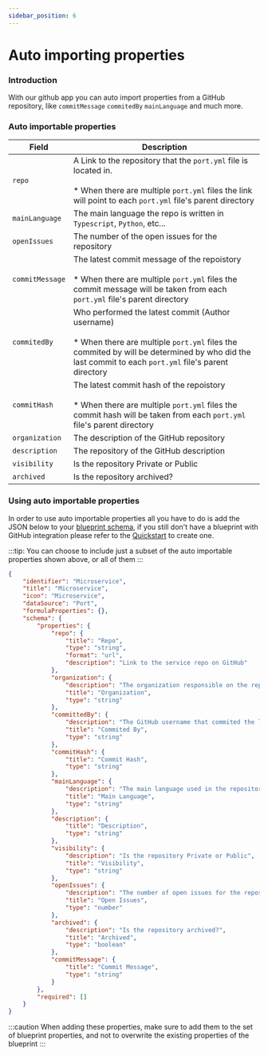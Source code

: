 ```yaml
---
sidebar_position: 6
---
```


# Auto importing properties

### Introduction

With our github app you can auto import properties from a GitHub repository, like `commitMessage` `commitedBy` `mainLanguage` and much more.


### Auto importable properties

| Field | Description 
| ----------- | ----------- |
| `repo` | A Link to the repository that the `port.yml` file is located in. <br/><br/> * When there are multiple `port.yml` files the link will point to each `port.yml` file's parent directory |
| `mainLanguage` | The main language the repo is written in `Typescript`, `Python`, etc... |
| `openIssues` | The number of the open issues for the repository |
| `commitMessage` | The latest commit message of the repoistory <br/><br/> * When there are multiple `port.yml` files the commit message will be taken from each `port.yml` file's parent directory | 
| `commitedBy` | Who performed the latest commit (Author username) <br/><br/> * When there are multiple `port.yml` files the commited by will be determined by who did the last commit to each `port.yml` file's parent directory |
| `commitHash` | The latest commit hash of the repoistory <br/><br/> * When there are multiple `port.yml` files the commit hash will be taken from each `port.yml` file's parent directory |
| `organization` | The description of the GitHub repository |
| `description` | The repository of the GitHub description |
| `visibility` | Is the repository Private or Public |
| `archived` | Is the repository archived? |


### Using auto importable properties

In order to use auto importable properties all you have to do is add the JSON below to your [blueprint schema](../../platform-overview/port-components/blueprint.md#blueprints-properties), if you still don't have a blueprint with GitHub integration please refer to the [Quickstart](./quickstart) to create one.

:::tip:
You can choose to include just a subset of the auto importable properties shown above, or all of them
:::

```json showLineNumbers
{
    "identifier": "Microservice",
    "title": "Microservice",
    "icon": "Microservice",
    "dataSource": "Port",
    "formulaProperties": {},
    "schema": {
        "properties": {
            "repo": {
                "title": "Repo",
                "type": "string",
                "format": "url",
                "description": "Link to the service repo on GitHub"
            },
            "organization": {
                "description": "The organization responsible on the repository",
                "title": "Organization",
                "type": "string"
            },
            "committedBy": {
                "description": "The GitHub username that commited the last commit",
                "title": "Commited By",
                "type": "string"
            },
            "commitHash": {
                "title": "Commit Hash",
                "type": "string"
            },
            "mainLanguage": {
                "description": "The main language used in the repository",
                "title": "Main Language",
                "type": "string"
            },
            "description": {
                "title": "Description",
                "type": "string"
            },
            "visibility": {
                "description": "Is the repository Private or Public",
                "title": "Visibility",
                "type": "string"
            },
            "openIssues": {
                "description": "The number of open issues for the repository",
                "title": "Open Issues",
                "type": "number"
            },
            "archived": {
                "description": "Is the repository archived?",
                "title": "Archived",
                "type": "boolean"
            },
            "commitMessage": {
                "title": "Commit Message",
                "type": "string"
            }
        },
        "required": []
    }
}
```

:::caution
 When adding these properties, make sure to add them to the set of blueprint properties, and not to overwrite the existing properties of the blueprint
:::
